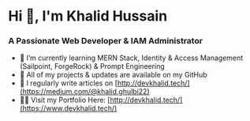 <h1 >Hi 👋, I'm Khalid Hussain</h1>
<h3 >A Passionate Web Developer & IAM Administrator</h3>

- 🌱 I’m currently learning MERN Stack, Identity & Access Management (Sailpoint, ForgeRock) & Prompt  Engineering 
- 🔸 All of my projects & updates are available on my GitHub
- 📝 I regularly write articles on [http://devkhalid.tech/](https://medium.com/@khalid.ghulbi22)
- 👨‍💻 Visit my Portfolio Here: [http://devkhalid.tech/](https://www.devkhalid.tech/)








